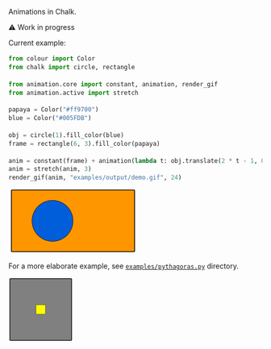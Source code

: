 Animations in Chalk.

⚠️ Work in progress

Current example:

```python
from colour import Color
from chalk import circle, rectangle

from animation.core import constant, animation, render_gif
from animation.active import stretch

papaya = Color("#ff9700")
blue = Color("#005FDB")

obj = circle(1).fill_color(blue)
frame = rectangle(6, 3).fill_color(papaya)

anim = constant(frame) + animation(lambda t: obj.translate(2 * t - 1, 0))
anim = stretch(anim, 3)
render_gif(anim, "examples/output/demo.gif", 24)
```

![demo](examples/output/demo.gif)


For a more elaborate example, see [`examples/pythagoras.py`](examples/pythagoras.py) directory.

![pythagoras](examples/output/pythagoras.gif)